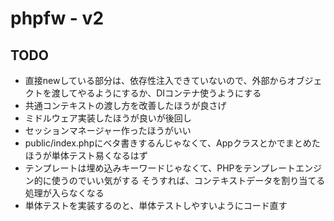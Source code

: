 # phpfw - v2

## TODO
- 直接newしている部分は、依存性注入できていないので、外部からオブジェクトを渡してやるようにするか、DIコンテナ使うようにする
- 共通コンテキストの渡し方を改善したほうが良さげ
- ミドルウェア実装したほうが良いが後回し
- セッションマネージャー作ったほうがいい
- public/index.phpにベタ書きするんじゃなくて、Appクラスとかでまとめたほうが単体テスト易くなるはず
- テンプレートは埋め込みキーワードじゃなくて、PHPをテンプレートエンジン的に使うのでいい気がする
そうすれば、コンテキストデータを割り当てる処理が入らなくなる
- 単体テストを実装するのと、単体テストしやすいようにコード直す